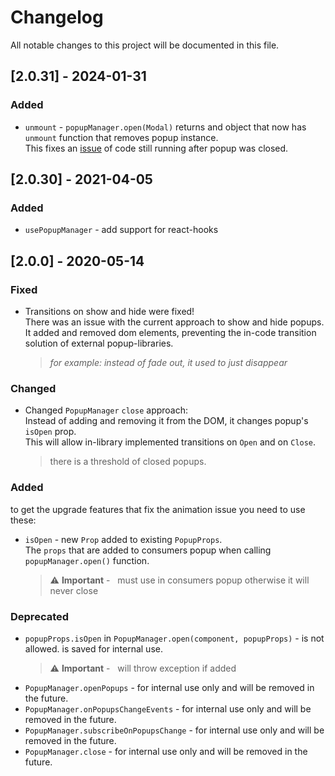 # Changelog
All notable changes to this project will be documented in this file.

## [2.0.31] - 2024-01-31
### Added
- `unmount` - `popupManager.open(Modal)` returns and object that now has `unmount` function that removes popup instance. <br>
  This fixes an [issue](https://github.com/wix-incubator/react-popup-manager/issues/19) of code still running after popup was closed.

## [2.0.30] - 2021-04-05
### Added
- `usePopupManager` - add support for react-hooks

## [2.0.0] - 2020-05-14
### Fixed
- Transitions on show and hide were fixed! <br>
  There was an issue with the current approach to show and hide popups.<br>
  It added and removed dom elements, preventing the in-code transition solution of external popup-libraries.<br>
  ><i>for example: instead of fade out, it used to just disappear</i>
### Changed
- Changed `PopupManager` `close` approach:<br>
  Instead of adding and removing it from the DOM, it changes popup's `isOpen` prop.<br>
  This will allow in-library implemented transitions on `Open` and on `Close`.<br>
  > there is a threshold of closed popups.
### Added
to get the upgrade features that fix the animation issue you need to use these:
- `isOpen` - new `Prop` added to existing `PopupProps`. <br>
  The `props` that are added to consumers popup when calling `popupManager.open()` function.<br>
 
  >:warning:&nbsp;**Important** - &nbsp; must use in consumers popup otherwise it will never close

### Deprecated
- `popupProps.isOpen` in `PopupManager.open(component, popupProps)`  - is not allowed. is saved for internal use.
  >:warning:&nbsp;**Important** - &nbsp; will throw exception if added
- `PopupManager.openPopups`  - for internal use only and will be removed in the future.
- `PopupManager.onPopupsChangeEvents`  - for internal use  only and will be removed in the future.
- `PopupManager.subscribeOnPopupsChange`  - for internal use  only and will be removed in the future.
- `PopupManager.close`  - for internal use  only and will be removed in the future.



